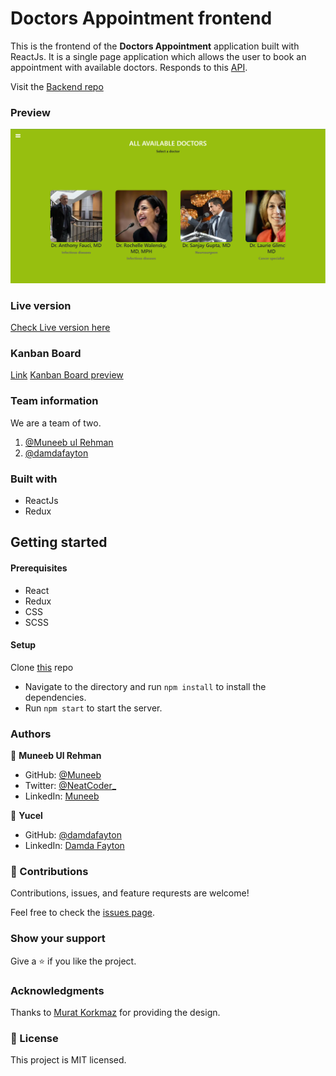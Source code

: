# Doctors Appointment frontend

This is the frontend of the **Doctors Appointment** application built with ReactJs. It is a single page application which allows the user to book an appointment with available doctors. Responds to this [API](https://doctors-appointment-backend.herokuapp.com/api).

Visit the [Backend repo](https://github.com/muneebulrehman/doctors-appointment-backend)

### Preview

![Preview image](./spapshot.png)

### Live version

[Check Live version here](https://doctors-appointment-frontend.netlify.app/)

### Kanban Board

[Link](https://github.com/muneebulrehman/doctors-appointment-frontend/projects/1)
[Kanban Board preview](https://github.com/muneebulrehman/doctors-appointment-backend/issues/11)

### Team information

We are a team of two.

1. [@Muneeb ul Rehman](https://github.com/muneebulrehman)
2. [@damdafayton](https://github.com/damdafayton)

### Built with

- ReactJs
- Redux

## Getting started

#### Prerequisites

- React
- Redux
- CSS
- SCSS

#### Setup

Clone [this](https://github.com/muneebulrehman/doctors-appointment-frontend.git) repo

- Navigate to the directory and run `npm install` to install the dependencies.
- Run `npm start` to start the server.

### Authors

👤 **Muneeb Ul Rehman**

- GitHub: [@Muneeb](https://github.com/muneebulrehman)
- Twitter: [@NeatCoder\_](https://twitter.com/NeatCoder_)
- LinkedIn: [Muneeb](https://www.linkedin.com/in/muneebulrehman/)

👤 **Yucel**

- GitHub: [@damdafayton](https://github.com/damdafayton)
- LinkedIn: [Damda Fayton](https://www.linkedin.com/in/damdafayton/)

### 🤝 Contributions

Contributions, issues, and feature requrests are welcome!

Feel free to check the [issues page](https://github.com/muneebulrehman/doctors-appointment-frontend/issues).

### Show your support

Give a ⭐ if you like the project.

### Acknowledgments

Thanks to [Murat Korkmaz](https://www.behance.net/gallery/26425031/Vespa-Responsive-Redesign) for providing the design.

### 📝 License

This project is MIT licensed.
